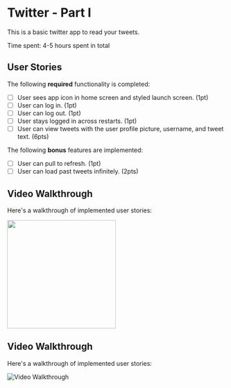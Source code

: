 # Twitter - Part I

This is a basic twitter app to read your tweets.

Time spent: 4-5 hours spent in total

## User Stories

The following **required** functionality is completed:

- [ ] User sees app icon in home screen and styled launch screen. (1pt)
- [ ] User can log in. (1pt)
- [ ] User can log out. (1pt)
- [ ] User stays logged in across restarts. (1pt)
- [ ] User can view tweets with the user profile picture, username, and tweet text. (6pts)

The following **bonus** features are implemented:

- [ ] User can pull to refresh. (1pt)
- [ ] User can load past tweets infinitely. (2pts)

## Video Walkthrough

Here's a walkthrough of implemented user stories:

<img src="https://media.giphy.com/media/XB0uQAoWg5IbkfwvGb/giphy.gif" width=250><br>







## Video Walkthrough

Here's a walkthrough of implemented user stories:

<img src='https://media.giphy.com/media/XB0uQAoWg5IbkfwvGb/giphy.gif' title='Video Walkthrough' width='' alt='Video Walkthrough' />
